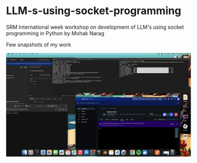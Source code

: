 # LLM-s-using-socket-programming
SRM International week workshop on development of LLM's using socket programming in Python by Mohak Narag

Few snapshots of my work

<p>
  <img src = "image.png" alt = "image">
</p>
